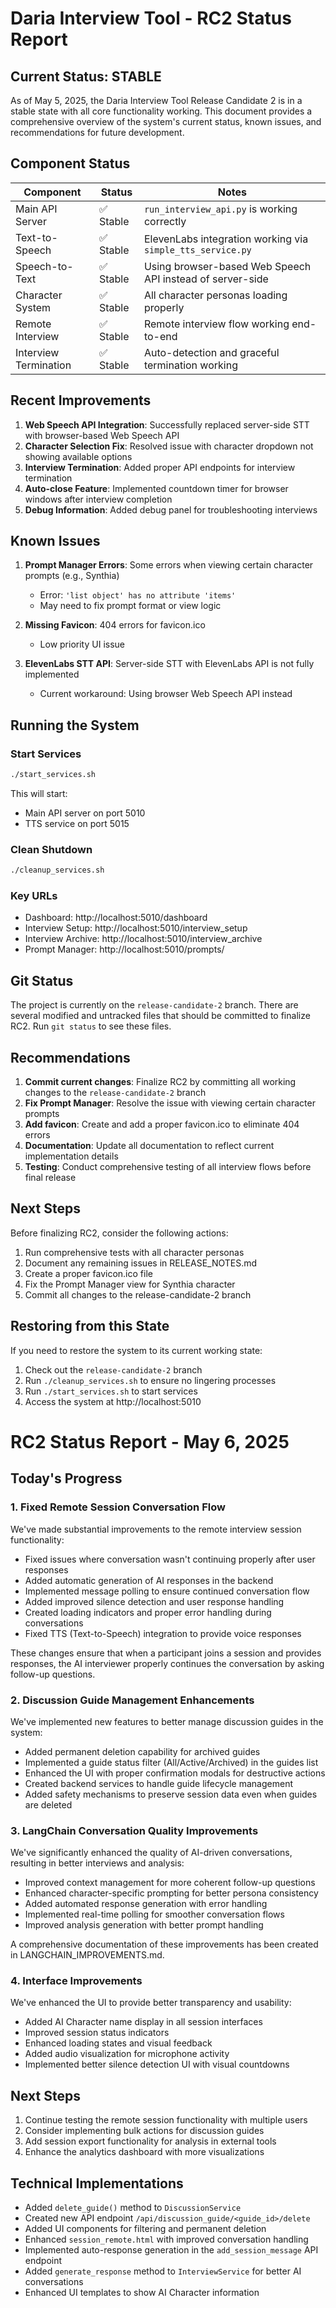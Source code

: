 # Daria Interview Tool - RC2 Status Report

## Current Status: STABLE

As of May 5, 2025, the Daria Interview Tool Release Candidate 2 is in a stable state with all core functionality working. This document provides a comprehensive overview of the system's current status, known issues, and recommendations for future development.

## Component Status

| Component | Status | Notes |
|-----------|--------|-------|
| Main API Server | ✅ Stable | `run_interview_api.py` is working correctly |
| Text-to-Speech | ✅ Stable | ElevenLabs integration working via `simple_tts_service.py` |
| Speech-to-Text | ✅ Stable | Using browser-based Web Speech API instead of server-side |
| Character System | ✅ Stable | All character personas loading properly |
| Remote Interview | ✅ Stable | Remote interview flow working end-to-end |
| Interview Termination | ✅ Stable | Auto-detection and graceful termination working |

## Recent Improvements

1. **Web Speech API Integration**: Successfully replaced server-side STT with browser-based Web Speech API
2. **Character Selection Fix**: Resolved issue with character dropdown not showing available options
3. **Interview Termination**: Added proper API endpoints for interview termination
4. **Auto-close Feature**: Implemented countdown timer for browser windows after interview completion
5. **Debug Information**: Added debug panel for troubleshooting interviews

## Known Issues

1. **Prompt Manager Errors**: Some errors when viewing certain character prompts (e.g., Synthia)
   - Error: `'list object' has no attribute 'items'`
   - May need to fix prompt format or view logic

2. **Missing Favicon**: 404 errors for favicon.ico
   - Low priority UI issue

3. **ElevenLabs STT API**: Server-side STT with ElevenLabs API is not fully implemented
   - Current workaround: Using browser Web Speech API instead

## Running the System

### Start Services

```bash
./start_services.sh
```

This will start:
- Main API server on port 5010
- TTS service on port 5015

### Clean Shutdown

```bash
./cleanup_services.sh
```

### Key URLs

- Dashboard: http://localhost:5010/dashboard
- Interview Setup: http://localhost:5010/interview_setup
- Interview Archive: http://localhost:5010/interview_archive
- Prompt Manager: http://localhost:5010/prompts/

## Git Status

The project is currently on the `release-candidate-2` branch. There are several modified and untracked files that should be committed to finalize RC2. Run `git status` to see these files.

## Recommendations

1. **Commit current changes**: Finalize RC2 by committing all working changes to the `release-candidate-2` branch
2. **Fix Prompt Manager**: Resolve the issue with viewing certain character prompts
3. **Add favicon**: Create and add a proper favicon.ico to eliminate 404 errors
4. **Documentation**: Update all documentation to reflect current implementation details
5. **Testing**: Conduct comprehensive testing of all interview flows before final release

## Next Steps

Before finalizing RC2, consider the following actions:

1. Run comprehensive tests with all character personas
2. Document any remaining issues in RELEASE_NOTES.md
3. Create a proper favicon.ico file
4. Fix the Prompt Manager view for Synthia character
5. Commit all changes to the release-candidate-2 branch

## Restoring from this State

If you need to restore the system to its current working state:

1. Check out the `release-candidate-2` branch
2. Run `./cleanup_services.sh` to ensure no lingering processes
3. Run `./start_services.sh` to start services
4. Access the system at http://localhost:5010 

# RC2 Status Report - May 6, 2025

## Today's Progress

### 1. Fixed Remote Session Conversation Flow

We've made substantial improvements to the remote interview session functionality:

- Fixed issues where conversation wasn't continuing properly after user responses
- Added automatic generation of AI responses in the backend
- Implemented message polling to ensure continued conversation flow
- Added improved silence detection and user response handling
- Created loading indicators and proper error handling during conversations
- Fixed TTS (Text-to-Speech) integration to provide voice responses

These changes ensure that when a participant joins a session and provides responses, the AI interviewer properly continues the conversation by asking follow-up questions.

### 2. Discussion Guide Management Enhancements

We've implemented new features to better manage discussion guides in the system:

- Added permanent deletion capability for archived guides
- Implemented a guide status filter (All/Active/Archived) in the guides list
- Enhanced the UI with proper confirmation modals for destructive actions
- Created backend services to handle guide lifecycle management
- Added safety mechanisms to preserve session data even when guides are deleted

### 3. LangChain Conversation Quality Improvements

We've significantly enhanced the quality of AI-driven conversations, resulting in better interviews and analysis:

- Improved context management for more coherent follow-up questions
- Enhanced character-specific prompting for better persona consistency 
- Added automated response generation with error handling
- Implemented real-time polling for smoother conversation flows
- Improved analysis generation with better prompt handling

A comprehensive documentation of these improvements has been created in LANGCHAIN_IMPROVEMENTS.md.

### 4. Interface Improvements

We've enhanced the UI to provide better transparency and usability:

- Added AI Character name display in all session interfaces
- Improved session status indicators
- Enhanced loading states and visual feedback
- Added audio visualization for microphone activity
- Implemented better silence detection UI with visual countdowns

## Next Steps

1. Continue testing the remote session functionality with multiple users
2. Consider implementing bulk actions for discussion guides
3. Add session export functionality for analysis in external tools
4. Enhance the analytics dashboard with more visualizations

## Technical Implementations

- Added `delete_guide()` method to `DiscussionService`
- Created new API endpoint `/api/discussion_guide/<guide_id>/delete`
- Added UI components for filtering and permanent deletion
- Enhanced `session_remote.html` with improved conversation handling
- Implemented auto-response generation in the `add_session_message` API endpoint
- Added `generate_response` method to `InterviewService` for better AI conversations
- Enhanced UI templates to show AI Character information 